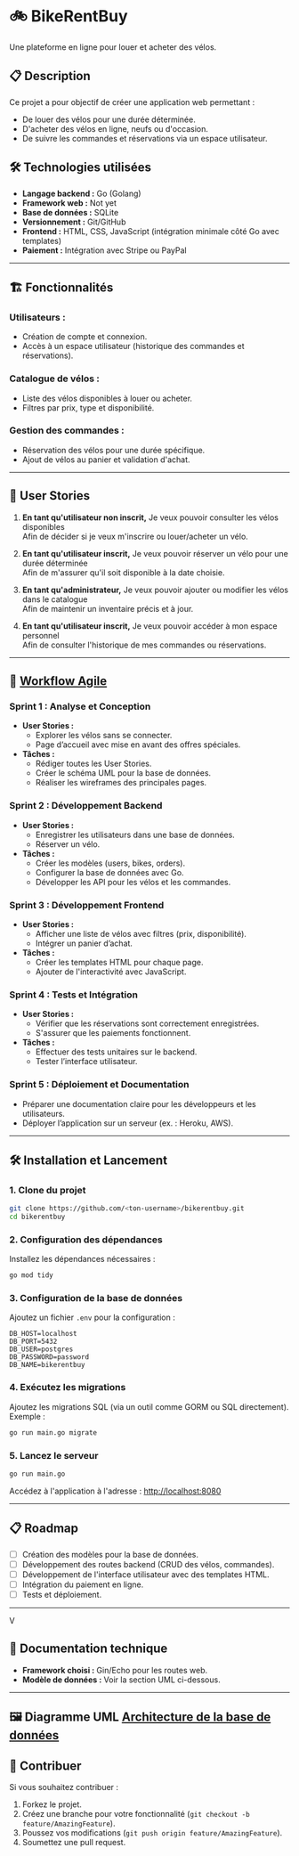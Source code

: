 
# 🚲 **BikeRentBuy**

Une plateforme en ligne pour louer et acheter des vélos.

## 📋 **Description**
Ce projet a pour objectif de créer une application web permettant :
- De louer des vélos pour une durée déterminée.
- D'acheter des vélos en ligne, neufs ou d'occasion.
- De suivre les commandes et réservations via un espace utilisateur.

## 🛠️ **Technologies utilisées**
- **Langage backend :** Go (Golang)
- **Framework web :** Not yet
- **Base de données :** SQLite
- **Versionnement :** Git/GitHub
- **Frontend :** HTML, CSS, JavaScript (intégration minimale côté Go avec templates)
- **Paiement :** Intégration avec Stripe ou PayPal

---

## 🏗️ **Fonctionnalités**
### **Utilisateurs :**
- Création de compte et connexion.
- Accès à un espace utilisateur (historique des commandes et réservations).

### **Catalogue de vélos :**
- Liste des vélos disponibles à louer ou acheter.
- Filtres par prix, type et disponibilité.

### **Gestion des commandes :**
- Réservation des vélos pour une durée spécifique.
- Ajout de vélos au panier et validation d'achat.

---

## 🌟 **User Stories**
1. **En tant qu'utilisateur non inscrit,**
   Je veux pouvoir consulter les vélos disponibles  
   Afin de décider si je veux m'inscrire ou louer/acheter un vélo.

2. **En tant qu'utilisateur inscrit,**
   Je veux pouvoir réserver un vélo pour une durée déterminée  
   Afin de m'assurer qu'il soit disponible à la date choisie.

3. **En tant qu'administrateur,**
   Je veux pouvoir ajouter ou modifier les vélos dans le catalogue  
   Afin de maintenir un inventaire précis et à jour.

4. **En tant qu'utilisateur inscrit,**
   Je veux pouvoir accéder à mon espace personnel  
   Afin de consulter l'historique de mes commandes ou réservations.

---

## 🚀 [**Workflow Agile**](https://www.notion.so/14a010d5f2e880ca8d09ef960f6d368c?v=14a010d5f2e88120b02d000c1969f2fe)

### **Sprint 1 : Analyse et Conception**
- **User Stories :**
  - Explorer les vélos sans se connecter.
  - Page d’accueil avec mise en avant des offres spéciales.
- **Tâches :**
  - Rédiger toutes les User Stories.
  - Créer le schéma UML pour la base de données.
  - Réaliser les wireframes des principales pages.

### **Sprint 2 : Développement Backend**
- **User Stories :**
  - Enregistrer les utilisateurs dans une base de données.
  - Réserver un vélo.
- **Tâches :**
  - Créer les modèles (users, bikes, orders).
  - Configurer la base de données avec Go.
  - Développer les API pour les vélos et les commandes.

### **Sprint 3 : Développement Frontend**
- **User Stories :**
  - Afficher une liste de vélos avec filtres (prix, disponibilité).
  - Intégrer un panier d’achat.
- **Tâches :**
  - Créer les templates HTML pour chaque page.
  - Ajouter de l'interactivité avec JavaScript.

### **Sprint 4 : Tests et Intégration**
- **User Stories :**
  - Vérifier que les réservations sont correctement enregistrées.
  - S'assurer que les paiements fonctionnent.
- **Tâches :**
  - Effectuer des tests unitaires sur le backend.
  - Tester l’interface utilisateur.

### **Sprint 5 : Déploiement et Documentation**
- Préparer une documentation claire pour les développeurs et les utilisateurs.
- Déployer l’application sur un serveur (ex. : Heroku, AWS).

---

## 🛠️ **Installation et Lancement**
### 1. Clone du projet
```bash
git clone https://github.com/<ton-username>/bikerentbuy.git
cd bikerentbuy
```

### 2. Configuration des dépendances
Installez les dépendances nécessaires :
```bash
go mod tidy
```

### 3. Configuration de la base de données
Ajoutez un fichier `.env` pour la configuration :
```env
DB_HOST=localhost
DB_PORT=5432
DB_USER=postgres
DB_PASSWORD=password
DB_NAME=bikerentbuy
```

### 4. Exécutez les migrations
Ajoutez les migrations SQL (via un outil comme GORM ou SQL directement). Exemple :
```bash
go run main.go migrate
```

### 5. Lancez le serveur
```bash
go run main.go
```

Accédez à l'application à l'adresse : [http://localhost:8080](http://localhost:8080)

---

## 📋 **Roadmap**
- [ ] Création des modèles pour la base de données.
- [ ] Développement des routes backend (CRUD des vélos, commandes).
- [ ] Développement de l'interface utilisateur avec des templates HTML.
- [ ] Intégration du paiement en ligne.
- [ ] Tests et déploiement.

---
V
## 📖 **Documentation technique**
- **Framework choisi :** Gin/Echo pour les routes web.
- **Modèle de données :** Voir la section UML ci-dessous.

---

## 🖼️ **Diagramme UML [Architecture de la base de données](https://dbdiagram.io/d/dbZK12EBIKE-6745d6fae9daa85acac4d8a6)**


## 🤝 **Contribuer**
Si vous souhaitez contribuer :
1. Forkez le projet.
2. Créez une branche pour votre fonctionnalité (`git checkout -b feature/AmazingFeature`).
3. Poussez vos modifications (`git push origin feature/AmazingFeature`).
4. Soumettez une pull request.
